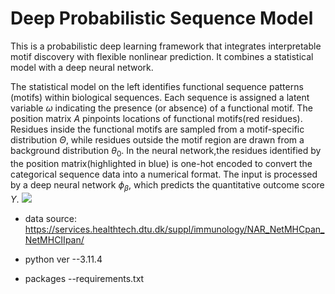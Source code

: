 # Deep Probabilistic Sequence Model
This is a probabilistic deep learning framework that integrates interpretable motif discovery with flexible nonlinear prediction. It combines a statistical model with a deep neural network. 

The statistical model on the left identifies functional sequence patterns (motifs) within biological sequences. Each sequence is assigned a latent variable $\omega$ indicating the presence (or absence) of a functional motif. The position matrix $A$ pinpoints locations of functional motifs(red residues). Residues inside the functional motifs are sampled from a motif-specific distribution $\Theta$, while residues outside the motif region are drawn from a background distribution $\theta_0$. In the neural network,the residues identified by the position matrix(highlighted in blue) is one-hot encoded to convert the categorical sequence data into a numerical format. The input is processed by a deep neural network $\phi_\beta$, which predicts the quantitative outcome score $Y$.
![](code/model_framework.png)

* data source: https://services.healthtech.dtu.dk/suppl/immunology/NAR_NetMHCpan_NetMHCIIpan/

* python ver --3.11.4

* packages --requirements.txt
